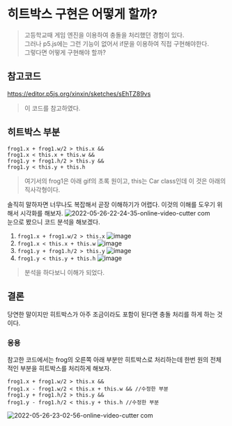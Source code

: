 # 히트박스 구현은 어떻게 할까?
> 고등학교때 게임 엔진을 이용하여 충돌을 처리했던 경험이 있다.  
> 그러나 p5.js에는 그런 기능이 없어서 if문을 이용하여 직접 구현해야한다.  
> 그렇다면 어떻게 구현해야 할까?
## 참고코드
https://editor.p5js.org/xinxin/sketches/sEhTZ89vs
> 이 코드를 참고하였다.
## 히트박스 부분
```
frog1.x + frog1.w/2 > this.x &&
frog1.x < this.x + this.w &&
frog1.y + frog1.h/2 > this.y &&
frog1.y < this.y + this.h
```
> 여기서의 frog1은 아래 gif의 초록 원이고, this는 Car class인데 이 것은 아래의 직사각형이다.  

솔직히 말하자면 너무나도 복잡해서 곧장 이해하기가 어렵다.
이것의 이해를 도우기 위해서 시각화를 해보자.
![2022-05-26-22-24-35-_online-video-cutter com_](https://user-images.githubusercontent.com/81298756/170498496-2284c83a-df0a-497b-b65d-00200063d415.gif)  
눈으로 봤으니 코드 분석을 해보겠다.

1. ```frog1.x + frog1.w/2 > this.x```
![image](https://user-images.githubusercontent.com/81298756/170504640-042a6a81-b0a5-4d92-8767-a081374eaac1.png)  
2. ```frog1.x < this.x + this.w```
![image](https://user-images.githubusercontent.com/81298756/170504502-9f460123-73f7-4e49-a01e-ed43431b030b.png)  
3. ```frog1.y + frog1.h/2 > this.y```
![image](https://user-images.githubusercontent.com/81298756/170504345-258419a5-d81c-4456-91ff-f67e6429e4ad.png)  
4. ```frog1.y < this.y + this.h```
![image](https://user-images.githubusercontent.com/81298756/170503993-c37b457a-da90-4819-afd8-32a189644184.png)  

> 분석을 하다보니 이해가 되었다.

## 결론
당연한 말이지만 히트박스가 아주 조금이라도 포함이 된다면 충돌 처리를 하게 하는 것이다.

### 응용
참고한 코드에서는 frog의 오른쪽 아래 부분만 히트박스로 처리하는데 한번 원의 전체적인 부분을 히트박스를 처리하게 해보자.
```
frog1.x + frog1.w/2 > this.x &&
frog1.x - frog1.w/2 < this.x + this.w && //수정한 부분
frog1.y + frog1.h/2 > this.y &&
frog1.y - frog1.h/2 < this.y + this.h //수정한 부분
```
![2022-05-26-23-02-56-_online-video-cutter com_](https://user-images.githubusercontent.com/81298756/170503811-b82bf818-545b-445c-8768-12621fe6c18b.gif)
